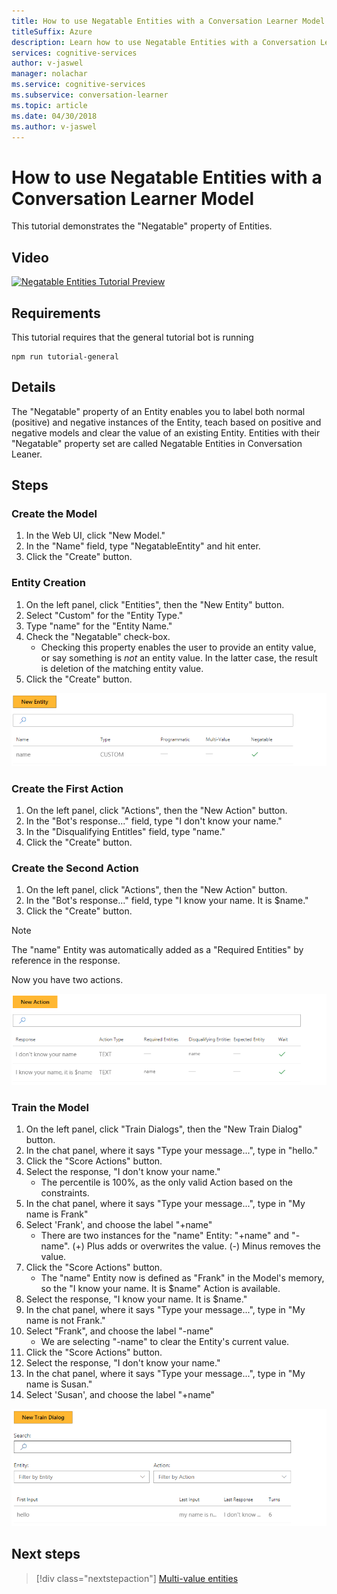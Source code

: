 ```yaml
---
title: How to use Negatable Entities with a Conversation Learner Model - Microsoft Cognitive Services | Microsoft Docs
titleSuffix: Azure
description: Learn how to use Negatable Entities with a Conversation Learner Model.
services: cognitive-services
author: v-jaswel
manager: nolachar
ms.service: cognitive-services
ms.subservice: conversation-learner
ms.topic: article
ms.date: 04/30/2018
ms.author: v-jaswel
---
```


# How to use Negatable Entities with a Conversation Learner Model

This tutorial demonstrates the "Negatable" property of Entities.

## Video

[![Negatable Entities Tutorial Preview](https://aka.ms/cl_Tutorial_v3_NegatableEntities_Preview)](https://aka.ms/cl_Tutorial_v3_NegatableEntities)

## Requirements
This tutorial requires that the general tutorial bot is running

	npm run tutorial-general

## Details
The "Negatable" property of an Entity enables you to label both normal (positive) and negative instances of the Entity, teach based on positive and negative models and clear the value of an existing Entity. Entities with their "Negatable" property set are called Negatable Entities in Conversation Leaner.

## Steps

### Create the Model

1. In the Web UI, click "New Model."
2. In the "Name" field, type "NegatableEntity" and hit enter.
3. Click the "Create" button.

### Entity Creation

1. On the left panel, click "Entities", then the "New Entity" button.
2. Select "Custom" for the "Entity Type."
3. Type "name" for the "Entity Name."
4. Check the "Negatable" check-box.
	- Checking this property enables the user to provide an entity value, or say something is *not* an entity value. In the latter case, the result is deletion of the matching entity value.
5. Click the "Create" button.

![](../media/tutorial5_entities.PNG)

### Create the First Action

1. On the left panel, click "Actions", then the "New Action" button.
2. In the "Bot's response..." field, type "I don't know your name."
3. In the "Disqualifying Entitles" field, type "name."
4. Click the "Create" button.

### Create the Second Action

1. On the left panel, click "Actions", then the "New Action" button.
2. In the "Bot's response..." field, type "I know your name. It is $name."
3. Click the "Create" button.

> [!NOTE]
> The "name" Entity was automatically added as a "Required Entities" by reference in the response.

Now you have two actions.

![](../media/tutorial5_actions.PNG)

### Train the Model

1. On the left panel, click "Train Dialogs", then the "New Train Dialog" button.
2. In the chat panel, where it says "Type your message...", type in "hello."
3. Click the "Score Actions" button.
4. Select the response, "I don't know your name."
	- The percentile is 100%, as the only valid Action based on the constraints.
5. In the chat panel, where it says "Type your message...", type in "My name is Frank"
6. Select 'Frank', and choose the label "+name"
	- There are two instances for the "name" Entity: "+name" and "-name".  (+) Plus adds or overwrites the value. (-) Minus removes the value.
7. Click the "Score Actions" button.
	- The "name" Entity now is defined as "Frank" in the Model's memory, so the "I know your name. It is $name" Action is available.
8. Select the response, "I know your name. It is $name."
9. In the chat panel, where it says "Type your message...", type in "My name is not Frank."
10. Select "Frank", and choose the label "-name"
	- We are selecting "-name" to clear the Entity's current value.
11. Click the "Score Actions" button.
12. Select the response, "I don't know your name."
13. In the chat panel, where it says "Type your message...", type in "My name is Susan."
14. Select 'Susan', and choose the label "+name"

![](../media/tutorial5_dialogs.PNG)

## Next steps

> [!div class="nextstepaction"]
> [Multi-value entities](./07-multi-value-entities.md)
